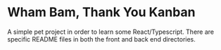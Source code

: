 # Wham Bam, Thank You Kanban

A simple pet project in order to learn some React/Typescript.  There are specific README files in both the front and back end directories.

